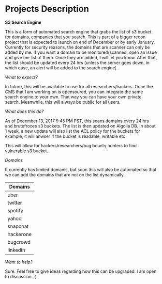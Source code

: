 # Projects Description 

**S3 Search Engine**

This is a form of automated search engine that grabs the list of s3 bucket for domains, companies that you search. This is part of a bigger recon project that is expected to launch on end of December or by early January. Currently for security reasons, the domains that are scanner can only be added by me. If you want a domain to be monitored/scanned, open an issue and give me list of them. Once they are added, I will let you know. After that, the list should be updated every 24 hrs (unless the server goes down, in which case, an alert will be added to the search engine). 

*What to expect?*

In future, this will be available to use for all researchers/hackers. Once the CMS that I am working on is opensoured, you can integrate the same search engine to your own. That way you can have your own private search. Meanwhile, this will always be public for all users. 

*What does this do?*

As of December 13, 2017 9:45 PM PST, this scans domains every 24 hrs and brutefroces s3 buckets. The list is then updated on Algolia DB. In about 1 week, a new update will also list the ACL policy for the buckets for example, it will anwser if the bucket is readable, writable etc. 

This will allow for hackers/researchers/bug bounty hunters to find vulnerable s3 bucket. 

*Domains*

It currently has limited domanis, but soon this will also be automated so that we can add the domains that are not on the list dynamically. 

| Domains       |
| ------------- |
| uber      | 
| twitter      | 
| spotify | 
| yahoo | 
| snapchat      | 
| hackerone | 
| bugcrowd | 
| linkedin | 

*Want to help?*

Sure. Feel free to give ideas regarding how this can be upgraded. I am open to discussion. :) 
